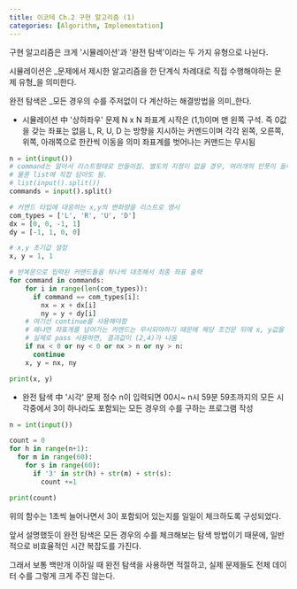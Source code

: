 ```yaml
---
title: 이코테 Ch.2 구현 알고리즘 (1)
categories: [Algorithm, Implementation]
---
```


구현 알고리즘은 크게 '시뮬레이션'과 '완전 탐색'이라는 두 가지 유형으로 나뉜다.

시뮬레이션은 _문제에서 제시한 알고리즘을 한 단계식 차례대로 직접 수행해야하는 문제 유형_을 의미한다.

완전 탐색은 _모든 경우의 수를 주저없이 다 계산하는 해결방법을 의미_한다.

- 시뮬레이션 中 '상하좌우' 문제
N x N 좌표계
시작은 (1,1)이며 맨 왼쪽 구석. 즉 0값을 갖는 좌표는 없음
L, R, U, D 는 방향을 지시하는 커멘드이며 각각 왼쪽, 오른쪽, 위쪽, 아래쪽으로 한칸씩 이동을 의미
좌표계를 벗어나는 커맨드는 무시됨

```python
n = int(input())
# command는 알아서 리스트형태로 만들어짐. 별도의 지정이 없을 경우, 여러개의 인풋이 들어오면 디폴트가 리스트이기 때문.
# 물론 list에 직접 담아도 됨.
# list(input().split())
commands = input().split()

# 커맨드 타입에 대응하는 x,y의 변화량을 리스트로 명시
com_types = ['L', 'R', 'U', 'D']
dx = [0, 0, -1, 1]
dy = [-1, 1, 0, 0]

# x,y 초기값 설정
x, y = 1, 1

# 반복문으로 입력된 커맨드들을 하나씩 대조해서 최종 좌표 출력
for command in commands:
    for i in range(len(com_types)):
      if command == com_types[i]:
        nx = x + dx[i]
        ny = y + dy[i]
    # 여기선 continue를 사용해야함
    # 왜냐면 좌표계를 넘어가는 커맨드는 무시되야하기 때문에 해당 조건문 뒤에 x, y값을 지정해주는 코드가 작동해선 안되기 때문.
    # 실제로 pass 사용하면, 결과값이 (2,4)가 나옴
    if nx < 0 or ny < 0 or nx > n or ny > n:
      continue
    x, y = nx, ny

print(x, y)
```

- 완전 탐색 中 '시각' 문제
정수 n이 입력되면 00시~ n시 59분 59초까지의 모든 시각중에서 3이 하나라도 포함되는 모든 경우의 수를 구하는 프로그램 작성

```python
n = int(input())

count = 0
for h in range(n+1):
  for m in range(60):
    for s in range(60):
      if '3' in str(h) + str(m) + str(s):
        count +=1

print(count)

```
위의 함수는 1초씩 늘어나면서 3이 포함되어 있는지를 일일이 체크하도록 구성되었다.

앞서 설명했듯이 완전 탐색은 모든 경우의 수를 체크해보는 탐색 방법이기 때문에, 일반적으로 비효율적인 시간 복잡도를 가진다.

그래서 보통 백만개 이하일 때 완전 탐색을 사용하면 적절하고, 실제 문제들도 전체 데이터 수를 그렇게 크게 주진 않는다.
